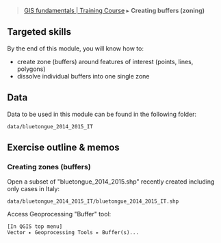 > [GIS fundamentals | Training Course](agenda.md) ▸ **Creating buffers (zoning)**

## Targeted skills
By the end of this module, you will know how to:
* create zone (buffers) around features of interest (points, lines, polygons)
* dissolve individual buffers into one single zone

## Data
Data to be used in this module can be found in the following folder:
```
data/bluetongue_2014_2015_IT
```
## Exercise outline & memos

### Creating zones (buffers)

Open a subset of "bluetongue_2014_2015.shp" recently created including only cases in Italy: 

```
data/bluetongue_2014_2015_IT/bluetongue_2014_2015_IT.shp
```
Access Geoprocessing "Buffer" tool:

```
[In QGIS top menu] 
Vector ▸ Geoprocessing Tools ▸ Buffer(s)...
```


